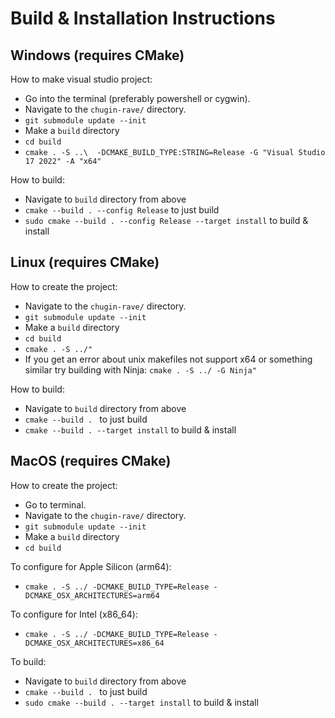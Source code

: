 # Build & Installation Instructions
## Windows (requires CMake)
How to make visual studio project:

- Go into the terminal (preferably powershell or cygwin).
- Navigate to the `chugin-rave/` directory.
- `git submodule update --init`
- Make a `build` directory
- `cd build`
- `cmake . -S ..\  -DCMAKE_BUILD_TYPE:STRING=Release -G "Visual Studio 17 2022" -A "x64"`

How to build:
- Navigate to `build` directory from above
- `cmake --build . --config Release` to just build
- `sudo cmake --build . --config Release --target install` to build & install

## Linux (requires CMake)
How to create the project:

- Navigate to the `chugin-rave/` directory.
- `git submodule update --init`
-  Make a `build` directory
-  `cd build`
-  `cmake . -S ../"`
-  If you get an error about unix makefiles not support x64 or something similar try building with Ninja: `cmake . -S ../ -G Ninja"`

How to build:
- Navigate to `build` directory from above
- `cmake --build . ` to just build
- `cmake --build . --target install` to build & install

## MacOS (requires CMake)
How to create the project:

- Go to terminal.
- Navigate to the `chugin-rave/` directory.
- `git submodule update --init`
- Make a `build` directory
- `cd build`

To configure for Apple Silicon (arm64):
- `cmake . -S ../ -DCMAKE_BUILD_TYPE=Release -DCMAKE_OSX_ARCHITECTURES=arm64`

To configure for Intel (x86_64):
- `cmake . -S ../ -DCMAKE_BUILD_TYPE=Release -DCMAKE_OSX_ARCHITECTURES=x86_64`

To build:
- Navigate to `build` directory from above
- `cmake --build . ` to just build
- `sudo cmake --build . --target install` to build & install
